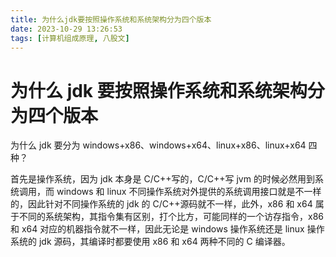 ```yaml
---
title: 为什么jdk要按照操作系统和系统架构分为四个版本
date: 2023-10-29 13:26:53
tags: [计算机组成原理, 八股文]
---
```


# 为什么 jdk 要按照操作系统和系统架构分为四个版本

为什么 jdk 要分为 windows+x86、windows+x64、linux+x86、linux+x64 四种？

首先是操作系统，因为 jdk 本身是 C/C++写的，C/C++写 jvm 的时候必然用到系统调用，而 windows 和 linux 不同操作系统对外提供的系统调用接口就是不一样的，因此针对不同操作系统的 jdk 的 C/C++源码就不一样，此外，x86 和 x64 属于不同的系统架构，其指令集有区别，打个比方，可能同样的一个访存指令，x86 和 x64 对应的机器指令就不一样，因此无论是 windows 操作系统还是 linux 操作系统的 jdk 源码，其编译时都要使用 x86 和 x64 两种不同的 C 编译器。
